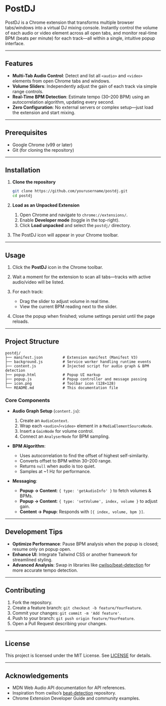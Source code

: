 # PostDJ

PostDJ is a Chrome extension that transforms multiple browser tabs/windows into a virtual DJ mixing console. Instantly control the volume of each audio or video element across all open tabs, and monitor real-time BPM (beats per minute) for each track—all within a single, intuitive popup interface.

---

## Features

* **Multi-Tab Audio Control**: Detect and list all `<audio>` and `<video>` elements from open Chrome tabs and windows.
* **Volume Sliders**: Independently adjust the gain of each track via simple range controls.
* **Real-Time BPM Detection**: Estimate tempo (30–200 BPM) using an autocorrelation algorithm, updating every second.
* **Zero Configuration**: No external servers or complex setup—just load the extension and start mixing.

---

## Prerequisites

* Google Chrome (v99 or later)
* Git (for cloning the repository)

---

## Installation

1. **Clone the repository**

   ```bash
   git clone https://github.com/yourusername/postdj.git
   cd postdj
   ```

2. **Load as an Unpacked Extension**

   1. Open Chrome and navigate to `chrome://extensions/`.
   2. Enable **Developer mode** (toggle in the top-right).
   3. Click **Load unpacked** and select the `postdj/` directory.

3. The PostDJ icon will appear in your Chrome toolbar.

---

## Usage

1. Click the **PostDJ** icon in the Chrome toolbar.
2. Wait a moment for the extension to scan all tabs—tracks with active audio/video will be listed.
3. For each track:

   * Drag the slider to adjust volume in real time.
   * View the current BPM reading next to the slider.
4. Close the popup when finished; volume settings persist until the page reloads.

---

## Project Structure

```
postdj/
├── manifest.json         # Extension manifest (Manifest V3)
├── background.js         # Service worker handling runtime events
├── content.js            # Injected script for audio graph & BPM detection
├── popup.html            # Popup UI markup
├── popup.js              # Popup controller and message passing
├── icon.png              # Toolbar icon (128×128)
└── README.md             # This documentation file
```

### Core Components

* **Audio Graph Setup** (`content.js`):

  1. Create an `AudioContext`.
  2. Wrap each `<audio>`/`<video>` element in a `MediaElementSourceNode`.
  3. Insert a `GainNode` for volume control.
  4. Connect an `AnalyserNode` for BPM sampling.

* **BPM Algorithm**:

  * Uses autocorrelation to find the offset of highest self-similarity.
  * Converts offset to BPM within 30–200 range.
  * Returns `null` when audio is too quiet.
  * Samples at \~1 Hz for performance.

* **Messaging**:

  * **Popup → Content**: `{ type: 'getAudioInfo' }` to fetch volumes & BPMs.
  * **Popup → Content**: `{ type: 'setVolume', index, volume }` to adjust gain.
  * **Content → Popup**: Responds with `[{ index, volume, bpm }]`.

---

## Development Tips

* **Optimize Performance**: Pause BPM analysis when the popup is closed; resume only on popup open.
* **Enhance UI**: Integrate Tailwind CSS or another framework for streamlined styling.
* **Advanced Analysis**: Swap in libraries like [cwilso/beat-detection](https://github.com/cwilso/beat-detection) for more accurate tempo detection.

---

## Contributing

1. Fork the repository.
2. Create a feature branch: `git checkout -b feature/YourFeature`.
3. Commit your changes: `git commit -m 'Add feature'`.
4. Push to your branch: `git push origin feature/YourFeature`.
5. Open a Pull Request describing your changes.

---

## License

This project is licensed under the MIT License. See [LICENSE](LICENSE) for details.

---

## Acknowledgements

* MDN Web Audio API documentation for API references.
* Inspiration from cwilso’s [beat-detection](https://github.com/cwilso/beat-detection) repository.
* Chrome Extension Developer Guide and community examples.
